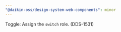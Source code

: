 ```yaml
---
"@daikin-oss/design-system-web-components": minor
---
```


Toggle: Assign the `switch` role. (DDS-1531)
